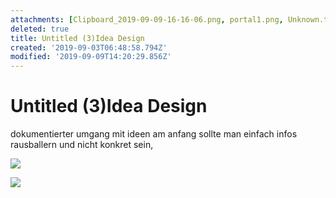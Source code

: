 ```yaml
---
attachments: [Clipboard_2019-09-09-16-16-06.png, portal1.png, Unknown.tiff]
deleted: true
title: Untitled (3)Idea Design
created: '2019-09-03T06:48:58.794Z'
modified: '2019-09-09T14:20:29.856Z'
---
```


# Untitled (3)Idea Design

dokumentierter umgang mit ideen
am anfang sollte man einfach infos rausballern und nicht konkret sein, 

![](@attachment/Clipboard_2019-09-09-16-16-06.png)



![](@attachment/portal1.png)








